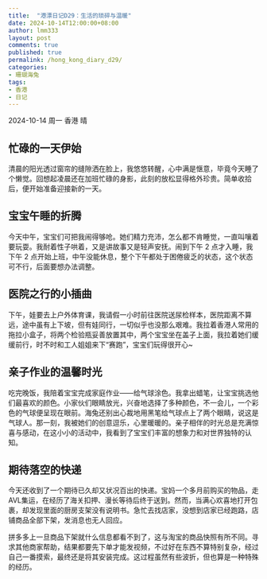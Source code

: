 ```yaml
---
title:  "港漂日记D29：生活的琐碎与温暖"
date: 2024-10-14T12:00:00+08:00
author: lmm333
layout: post
comments: true
published: true
permalink: /hong_kong_diary_d29/
categories:
- 珊瑚海兔
tags:
- 香港
- 日记
---
```

2024-10-14 周一 香港 晴

## 忙碌的一天伊始
清晨的阳光透过窗帘的缝隙洒在脸上，我悠悠转醒，心中满是惬意，毕竟今天睡了个懒觉。回想起凌晨还在加班忙碌的身影，此刻的放松显得格外珍贵。简单收拾后，便开始准备迎接新的一天。

<!--more-->

## 宝宝午睡的折腾
今天中午，宝宝们可把我闹得够呛。她们精力充沛，怎么都不肯睡觉，一直叫嚷着要玩耍。我耐着性子哄着，又是讲故事又是轻声安抚。闹到下午 2 点才入睡，我下午 2 点开始上班，中午没能休息，整个下午都处于困倦疲乏的状态，这个状态可不行，后面要想办法调整。

## 医院之行的小插曲
下午，娃要去上户外体育课，我请假一小时前往医院送尿检样本，医院距离不算远，途中虽有上下坡，但有娃同行，一切似乎也没那么艰难。我拉着香港人常用的拖拉小盒子，将两个检验瓶妥善放置其中，两个宝宝坐在盖子上面，我拉着她们缓缓前行，时不时和工人姐姐来下“赛跑”，宝宝们玩得很开心~

## 亲子作业的温馨时光
吃完晚饭，我陪着宝宝完成家庭作业——给气球涂色。我拿出蜡笔，让宝宝挑选他们最喜欢的颜色。小家伙们眼睛放光，兴奋地选择了多种颜色，不一会儿，一个彩色的气球便呈现在眼前。海兔还别出心裁地用黑笔给气球点上了两个眼睛，说这是气球人。那一刻，我被她们的创意逗乐，心里暖暖的。亲子相伴的时光总是充满惊喜与感动，在这小小的活动中，我看到了宝宝们丰富的想象力和对世界独特的认知。

## 期待落空的快递
今天还收到了一个期待已久却又状况百出的快递。宝妈一个多月前购买的物品，走AVL集运，在经历了海关扣押、漫长等待后终于送到。然而，当满心欢喜地打开包裹，却发现里面的厨房支架没有说明书。急忙去找店家，没想到店家已经跑路，店铺商品全部下架，发消息也无人回应。

拼多多上一旦商品下架就什么信息都看不到了，这与淘宝的商品快照有所不同。寻求其他商家帮助，结果都要先下单才能发视频，不过好在东西不算特别复杂，经过自己一番摸索，最终还是将其安装完成。这过程虽然有些波折，但也算是一种特殊的经历。
